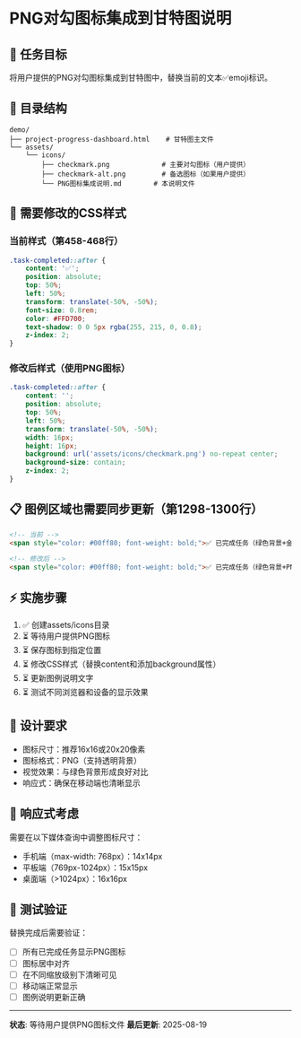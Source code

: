 # PNG对勾图标集成到甘特图说明

## 🎯 任务目标
将用户提供的PNG对勾图标集成到甘特图中，替换当前的文本✅emoji标识。

## 📁 目录结构
```
demo/
├── project-progress-dashboard.html    # 甘特图主文件
└── assets/
    └── icons/
        ├── checkmark.png             # 主要对勾图标（用户提供）
        ├── checkmark-alt.png         # 备选图标（如果用户提供）
        └── PNG图标集成说明.md        # 本说明文件
```

## 🔧 需要修改的CSS样式

### 当前样式（第458-468行）
```css
.task-completed::after {
    content: '✅';
    position: absolute;
    top: 50%;
    left: 50%;
    transform: translate(-50%, -50%);
    font-size: 0.8rem;
    color: #FFD700;
    text-shadow: 0 0 5px rgba(255, 215, 0, 0.8);
    z-index: 2;
}
```

### 修改后样式（使用PNG图标）
```css
.task-completed::after {
    content: '';
    position: absolute;
    top: 50%;
    left: 50%;
    transform: translate(-50%, -50%);
    width: 16px;
    height: 16px;
    background: url('assets/icons/checkmark.png') no-repeat center;
    background-size: contain;
    z-index: 2;
}
```

## 📋 图例区域也需要同步更新（第1298-1300行）
```html
<!-- 当前 -->
<span style="color: #00ff80; font-weight: bold;">✅ 已完成任务（绿色背景+金黄色对勾）</span>

<!-- 修改后 -->
<span style="color: #00ff80; font-weight: bold;">✅ 已完成任务（绿色背景+PNG对勾图标）</span>
```

## ⚡ 实施步骤
1. ✅ 创建assets/icons目录
2. ⏳ 等待用户提供PNG图标
3. ⏳ 保存图标到指定位置
4. ⏳ 修改CSS样式（替换content和添加background属性）
5. ⏳ 更新图例说明文字
6. ⏳ 测试不同浏览器和设备的显示效果

## 🎨 设计要求
- 图标尺寸：推荐16x16或20x20像素
- 图标格式：PNG（支持透明背景）
- 视觉效果：与绿色背景形成良好对比
- 响应式：确保在移动端也清晰显示

## 📱 响应式考虑
需要在以下媒体查询中调整图标尺寸：
- 手机端（max-width: 768px）：14x14px
- 平板端（769px-1024px）：15x15px  
- 桌面端（>1024px）：16x16px

## 🧪 测试验证
替换完成后需要验证：
- [ ] 所有已完成任务显示PNG图标
- [ ] 图标居中对齐
- [ ] 在不同缩放级别下清晰可见
- [ ] 移动端正常显示
- [ ] 图例说明更新正确

---
**状态**: 等待用户提供PNG图标文件
**最后更新**: 2025-08-19